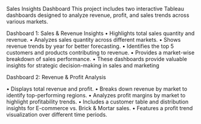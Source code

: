 Sales Insights Dashboard
This project includes two interactive Tableau dashboards designed to analyze revenue, profit, and sales trends across various markets.


Dashboard 1: Sales & Revenue Insights
 •	Highlights total sales quantity and revenue.
 •	Analyzes sales quantity across different markets.
 •	Shows revenue trends by year for better forecasting.
 •	Identifies the top 5 customers and products contributing to revenue.
 •	Provides a market-wise breakdown of sales performance.
 •	These dashboards provide valuable insights for strategic decision-making in sales and marketing


Dashboard 2: Revenue & Profit Analysis

 •	Displays total revenue and profit.
 •	Breaks down revenue by market to identify top-performing regions.
 •	Analyzes profit margins by market to highlight profitability trends.
 •	Includes a customer table and distribution insights for E-commerce vs. Brick & Mortar sales.
 •	Features a profit trend visualization over different time periods.
